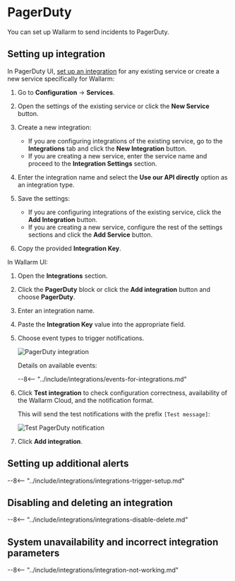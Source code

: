 [link-pagerduty-docs]: https://support.pagerduty.com/docs/services-and-integrations

#   PagerDuty

You can set up Wallarm to send incidents to PagerDuty.

##  Setting up integration

In PagerDuty UI, [set up an integration][link-pagerduty-docs] for any existing service or create a new service specifically for Wallarm:

1. Go to **Configuration** → **Services**.
2. Open the settings of the existing service or click the **New Service** button.
3. Create a new integration:

    *   If you are configuring integrations of the existing service, go to the **Integrations** tab and click the **New Integration** button.
    *   If you are creating a new service, enter the service name and proceed to the **Integration Settings** section.
4. Enter the integration name and select the **Use our API directly** option as an integration type.
5. Save the settings:

    *   If you are configuring integrations of the existing service, click the **Add Integration** button.
    *   If you are creating a new service, configure the rest of the settings sections and click the **Add Service** button.
    
5. Copy the provided **Integration Key**.

In Wallarm UI:

1. Open the **Integrations** section.
1. Click the **PagerDuty** block or click the **Add integration** button and choose **PagerDuty**. 
1. Enter an integration name.
1. Paste the **Integration Key** value into the appropriate field.
1. Choose event types to trigger notifications.

    ![PagerDuty integration](../../../images/user-guides/settings/integrations/add-pagerduty-integration.png)

    Details on available events:
      
    --8<-- "../include/integrations/events-for-integrations.md"

1. Click **Test integration** to check configuration correctness, availability of the Wallarm Cloud, and the notification format.

    This will send the test notifications with the prefix `[Test message]`:

    ![Test PagerDuty notification](../../../images/user-guides/settings/integrations/test-pagerduty-scope-changed.png)

1. Click **Add integration**.

## Setting up additional alerts

--8<-- "../include/integrations/integrations-trigger-setup.md"

## Disabling and deleting an integration

--8<-- "../include/integrations/integrations-disable-delete.md"

## System unavailability and incorrect integration parameters

--8<-- "../include/integrations/integration-not-working.md"
